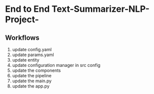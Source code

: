 # End to End Text-Summarizer-NLP-Project-

## Workflows

1. update config.yaml
2. update params.yaml
3. update entity
4. update configuration manager in src config
5. update the components
6. update the pipeline
7. update the main.py
8. update the app.py